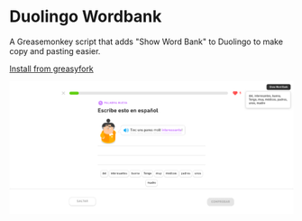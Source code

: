 # Duolingo Wordbank
A Greasemonkey script that adds "Show Word Bank" to Duolingo to make copy and pasting easier.

[Install from greasyfork](https://greasyfork.org/en/scripts/532487-duolingo-wordbank-toggle)

![Screenshot](https://raw.githubusercontent.com/YChiasma/Duolingo_Wordbank/refs/heads/main/Screenshot.png)
